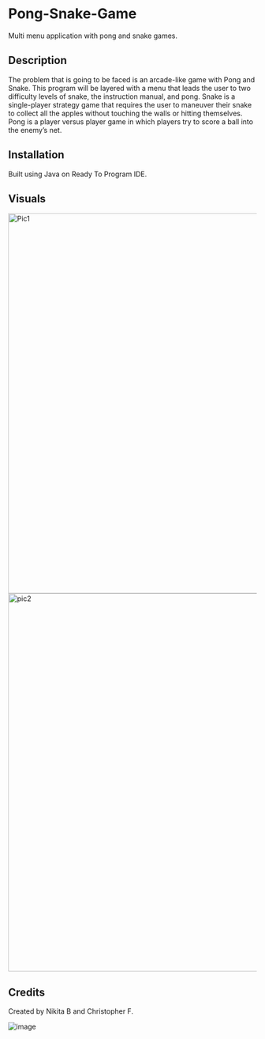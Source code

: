 # Pong-Snake-Game
Multi menu application with pong and snake games.

## Description
The problem that is going to be faced is an arcade-like game with Pong and Snake. This program will be layered with a menu that leads the user to two difficulty levels of snake, the instruction manual, and pong. Snake is a single-player strategy game that requires the user to maneuver their snake to collect all the apples without touching the walls or hitting themselves. Pong is a player versus player game in which players try to score a ball into the enemy’s net. 


## Installation
Built using Java on Ready To Program IDE.

## Visuals
<img width="769" alt="Pic1" src="https://user-images.githubusercontent.com/96497560/149042767-7dd0196f-bdd2-4f7a-89b8-216b6c0bdd90.PNG">
<img width="765" alt="pic2" src="https://user-images.githubusercontent.com/96497560/149042769-b25ca31c-1a00-42e8-8f00-902cca4c0547.PNG">


## Credits
Created by Nikita B and Christopher F.

![image](https://user-images.githubusercontent.com/96497560/149042363-b68ea661-5b31-44b7-9f7a-de15eeba9e74.JPG)
